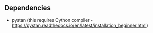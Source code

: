 ## Dependencies
* pystan (this requires Cython compiler - https://pystan.readthedocs.io/en/latest/installation_beginner.html)